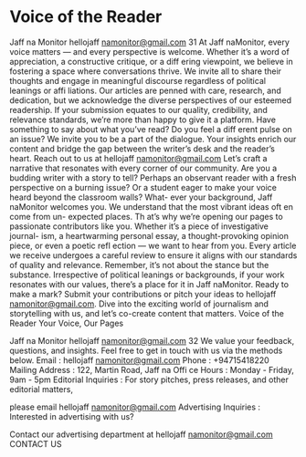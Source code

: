 # Voice of the Reader

Jaff na Monitor
hellojaff namonitor@gmail.com
31
At Jaff naMonitor, every voice matters — and every perspective 
is welcome. Whether it’s a word of appreciation, a constructive 
critique, or a diff ering viewpoint, we believe in fostering a space 
where conversations thrive. We invite all to share their thoughts 
and engage in meaningful discourse regardless of political leanings 
or affi  liations.
Our articles are penned with care, research, and dedication, but we 
acknowledge the diverse perspectives of our esteemed readership. 
If your submission equates to our quality, credibility, and relevance 
standards, we’re more than happy to give it a platform.
Have something to say about what you’ve read? Do you feel a 
diff erent pulse on an issue? We invite you to be a part of the 
dialogue. Your insights enrich our content and bridge the gap 
between the writer’s desk and the reader’s heart.
Reach out to us at hellojaff namonitor@gmail.com
Let’s craft  a narrative that resonates with every corner of our 
community.
Are you a budding writer with a story to tell? Perhaps an observant 
reader with a fresh perspective on a burning issue? Or a student 
eager to make your voice heard beyond the classroom walls? What-
ever your background, Jaff naMonitor welcomes you.
We understand that the most vibrant ideas oft en come from un-
expected places. Th at’s why we’re opening our pages to passionate 
contributors like you. Whether it’s a piece of investigative journal-
ism, a heartwarming personal essay, a thought-provoking opinion 
piece, or even a poetic refl ection — we want to hear from you.
Every article we receive undergoes a careful review to ensure it 
aligns with our standards of quality and relevance. Remember, it’s 
not about the stance but the substance. Irrespective of political 
leanings or backgrounds, if your work resonates with our values, 
there’s a place for it in Jaff naMonitor.
Ready to make a mark? Submit your contributions or pitch your 
ideas to hellojaff namonitor@gmail.com. Dive into the exciting 
world of journalism and storytelling with us, and let’s co-create 
content that matters.
Voice of the Reader
Your Voice, Our Pages

Jaff na Monitor
hellojaff namonitor@gmail.com
32
We value your feedback, questions, and insights. Feel free to get in touch with us via the methods below.
Email 
: hellojaff namonitor@gmail.com
Phone 
: +94715418220
Mailing Address 
: 122, Martin Road, Jaff na
Offi  ce Hours 
: Monday - Friday, 9am - 5pm
Editorial Inquiries 
: For story pitches, press releases, and other editorial matters, 
 
 please email hellojaff namonitor@gmail.com
Advertising Inquiries : Interested in advertising with us? 
 
 Contact our advertising department at hellojaff namonitor@gmail.com
CONTACT US

